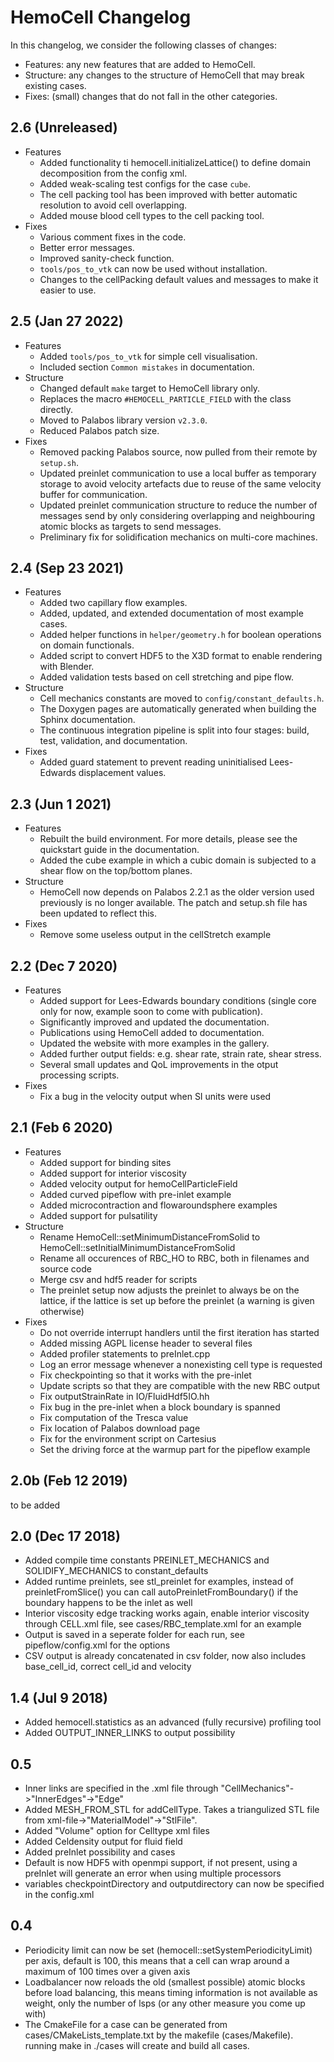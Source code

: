 HemoCell Changelog
==================

In this changelog, we consider the following classes of changes:
* Features: any new features that are added to HemoCell.
* Structure: any changes to the structure of HemoCell that may break existing cases.
* Fixes: (small) changes that do not fall in the other categories.

2.6 (Unreleased)
-----------------
* Features
  * Added functionality ti hemocell.initializeLattice() to define domain decomposition from the config xml.
  * Added weak-scaling test configs for the case ``cube``.
  * The cell packing tool has been improved with better automatic resolution to avoid cell overlapping.
  * Added mouse blood cell types to the cell packing tool.
* Fixes
  * Various comment fixes in the code.
  * Better error messages.
  * Improved sanity-check function.
  * ``tools/pos_to_vtk`` can now be used without installation.
  * Changes to the cellPacking default values and messages to make it easier to use.

2.5 (Jan 27 2022)
-----------------

* Features
  * Added ``tools/pos_to_vtk`` for simple cell visualisation.
  * Included section `Common mistakes` in documentation.
* Structure
  * Changed default `make` target to HemoCell library only.
  * Replaces the macro `#HEMOCELL_PARTICLE_FIELD` with the class directly.
  * Moved to Palabos library version `v2.3.0`.
  * Reduced Palabos patch size.
* Fixes
  * Removed packing Palabos source, now pulled from their remote by `setup.sh`.
  * Updated preinlet communication to use a local buffer as temporary storage to
    avoid velocity artefacts due to reuse of the same velocity buffer for
    communication.
  * Updated preinlet communication structure to reduce the number of messages
    send by only considering overlapping and neighbouring atomic blocks as
    targets to send messages.
  * Preliminary fix for solidification mechanics on multi-core machines.

2.4 (Sep 23 2021)
-----------------
* Features
  * Added two capillary flow examples.
  * Added, updated, and extended documentation of most example cases.
  * Added helper functions in `helper/geometry.h` for boolean operations on domain functionals.
  * Added script to convert HDF5 to the X3D format to enable rendering with Blender.
  * Added validation tests based on cell stretching and pipe flow.
* Structure
  * Cell mechanics constants are moved to `config/constant_defaults.h`.
  * The Doxygen pages are automatically generated when building the Sphinx documentation.
  * The continuous integration pipeline is split into four stages: build, test, validation, and documentation.
* Fixes
  * Added guard statement to prevent reading uninitialised Lees-Edwards displacement values.

2.3 (Jun 1 2021)
----------------
* Features
  * Rebuilt the build environment. For more details, please see the quickstart guide in the documentation.
  * Added the cube example in which a cubic domain is subjected to a shear flow on the top/bottom planes.
* Structure
  * HemoCell now depends on Palabos 2.2.1 as the older version used previously is no longer available. The patch and setup.sh file has been updated to reflect this.
* Fixes
  * Remove some useless output in the cellStretch example

2.2 (Dec 7 2020)
----------------
* Features
  * Added support for Lees-Edwards boundary conditions (single core only for now, example soon to come with publication).
  * Significantly improved and updated the documentation.
  * Publications using HemoCell added to documentation.
  * Updated the website with more examples in the gallery.
  * Added further output fields: e.g. shear rate, strain rate, shear stress.
  * Several small updates and QoL improvements in the otput processing scripts.
* Fixes
  * Fix a bug in the velocity output when SI units were used

2.1 (Feb 6 2020)
----------------
* Features
  * Added support for binding sites
  * Added support for interior viscosity
  * Added velocity output for hemoCellParticleField
  * Added curved pipeflow with pre-inlet example
  * Added microcontraction and flowaroundsphere examples
  * Added support for pulsatility
* Structure
  * Rename HemoCell::setMinimumDistanceFromSolid to HemoCell::setInitialMinimumDistanceFromSolid
  * Rename all occurences of RBC_HO to RBC, both in filenames and source code
  * Merge csv and hdf5 reader for scripts
  * The preinlet setup now adjusts the preinlet to always be on the lattice, if the lattice is set up before the preinlet (a warning is given otherwise)
* Fixes
  * Do not override interrupt handlers until the first iteration has started
  * Added missing AGPL license header to several files
  * Added profiler statements to preInlet.cpp
  * Log an error message whenever a nonexisting cell type is requested
  * Fix checkpointing so that it works with the pre-inlet
  * Update scripts so that they are compatible with the new RBC output
  * Fix outputStrainRate in IO/FluidHdf5IO.hh
  * Fix bug in the pre-inlet when a block boundary is spanned
  * Fix computation of the Tresca value
  * Fix location of Palabos download page
  * Fix for the environment script on Cartesius
  * Set the driving force at the warmup part for the pipeflow example

2.0b (Feb 12 2019)
------------------
to be added

2.0 (Dec 17 2018)
-----------------
* Added compile time constants PREINLET_MECHANICS and SOLIDIFY_MECHANICS to constant_defaults
* Added runtime preinlets, see stl_preinlet for examples, instead of preinletFromSlice() you can call autoPreinletFromBoundary() if the boundary happens to be the inlet as well
* Interior viscosity edge tracking works again, enable interior viscosity through CELL.xml file, see cases/RBC_template.xml for an example
* Output is saved in a seperate folder for each run, see pipeflow/config.xml for the options
* CSV output is already concatenated in csv folder, now also includes base_cell_id, correct cell_id and velocity

1.4 (Jul 9 2018)
----------------
* Added hemocell.statistics as an advanced (fully recursive) profiling tool
* Added OUTPUT_INNER_LINKS to output possibility

0.5
---
* Inner links are specified in the <CellType>.xml file through "CellMechanics"->"InnerEdges"->"Edge"
* Added MESH_FROM_STL for addCellType. Takes a triangulized STL file from xml-file->"MaterialModel"->"StlFile".
* Added "Volume" option for Celltype xml files
* Added Celdensity output for fluid field
* Added preInlet possibility and cases
* Default is now HDF5 with openmpi support, if not present, using a preInlet will generate an error when using multiple processors
* variables checkpointDirectory and outputdirectory can now be specified in the config.xml

0.4
---
* Periodicity limit can now be set (hemocell::setSystemPeriodicityLimit) per axis, default is 100, this means that a cell can wrap around a maximum of 100 times over a given axis
* Loadbalancer now reloads the old (smallest possible) atomic blocks before load balancing, this means timing information is not available as weight, only the number of lsps (or any other measure you come up with)
* The CmakeFile for a case can be generated from cases/CMakeLists_template.txt by the makefile (cases/Makefile). running make in ./cases will create and build all cases.

